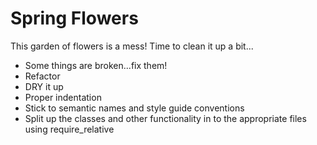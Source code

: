 # Spring Flowers

This garden of flowers is a mess! Time to clean it up a bit...

* Some things are broken...fix them!
* Refactor
* DRY it up
* Proper indentation
* Stick to semantic names and style guide conventions
* Split up the classes and other functionality in to the appropriate files using require_relative